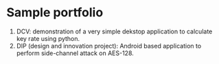 # Sample portfolio

1. DCV: demonstration of a very simple dekstop application to calculate key rate using python.
2. DIP (design and innovation project): Android based application to perform side-channel attack on AES-128. 
